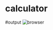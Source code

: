 # calculator
#output
![browser](https://github.com/GaganNahak/calculator/assets/160512461/cb495133-defe-4bb9-b1c4-96427e04e1a5)
